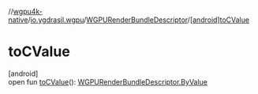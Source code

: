 //[wgpu4k-native](../../../index.md)/[io.ygdrasil.wgpu](../index.md)/[WGPURenderBundleDescriptor](index.md)/[[android]toCValue]([android]to-c-value.md)

# toCValue

[android]\
open fun [toCValue]([android]to-c-value.md)(): [WGPURenderBundleDescriptor.ByValue](../../io.ygdrasil.wgpu.android/-w-g-p-u-render-bundle-descriptor/-by-value/index.md)
